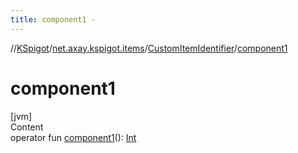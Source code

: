 ```yaml
---
title: component1 -
---
```

//[KSpigot](../../index.md)/[net.axay.kspigot.items](../index.md)/[CustomItemIdentifier](index.md)/[component1](component1.md)



# component1  
[jvm]  
Content  
operator fun [component1](component1.md)(): [Int](https://kotlinlang.org/api/latest/jvm/stdlib/kotlin/-int/index.html)  



